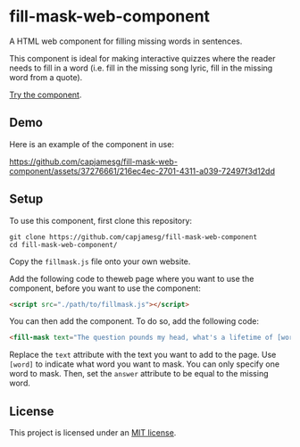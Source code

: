 # fill-mask-web-component

A HTML web component for filling missing words in sentences.

This component is ideal for making interactive quizzes where the reader needs to fill in a word (i.e. fill in the missing song lyric, fill in the missing word from a quote).

[Try the component](https://capjamesg.github.io/fill-mask-web-component/).

## Demo

Here is an example of the component in use:

https://github.com/capjamesg/fill-mask-web-component/assets/37276661/216ec4ec-2701-4311-a039-72497f3d12dd

## Setup

To use this component, first clone this repository:

```
git clone https://github.com/capjamesg/fill-mask-web-component
cd fill-mask-web-component/
```

Copy the `fillmask.js` file onto your own website.

Add the following code to theweb page where you want to use the component, before you want to use the component:

```html
<script src="./path/to/fillmask.js"></script>
```

You can then add the component. To do so, add the following code:

```html
<fill-mask text="The question pounds my head, what's a lifetime of [word]." answer="achievement"></fill-mask>
```

Replace the `text` attribute with the text you want to add to the page. Use `[word]` to indicate what word you want to mask. You can only specify one word to mask. Then, set the `answer` attribute to be equal to the missing word.

## License

This project is licensed under an [MIT license](LICENSE).
